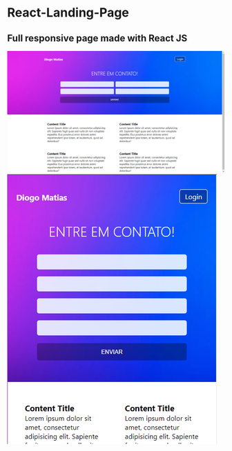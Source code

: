 # React-Landing-Page

<h2>Full responsive page made with React JS</h2>


<img src="./img/Preview1.png"> 
<img src="./img/Preview2.PNG"> 

